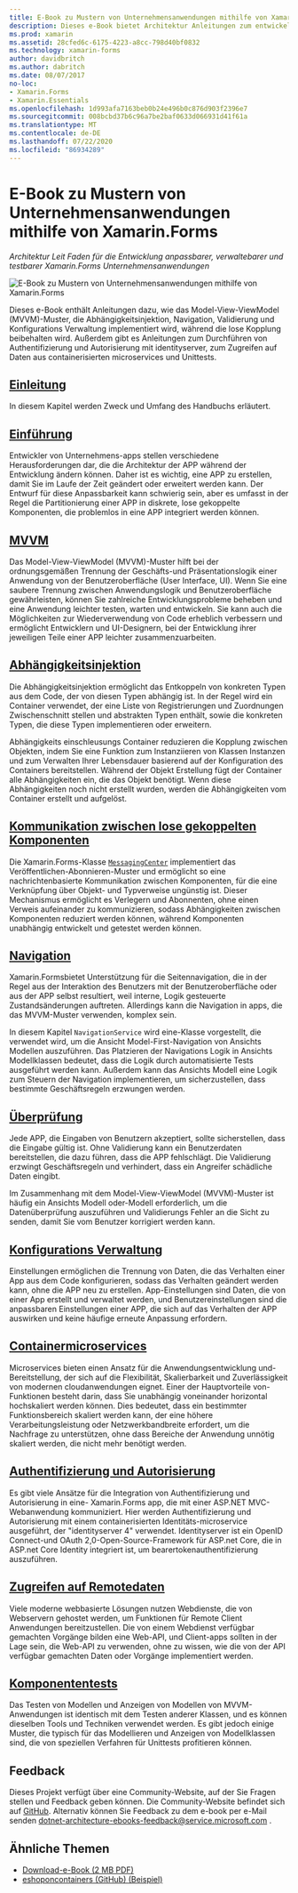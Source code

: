 ```yaml
---
title: E-Book zu Mustern von Unternehmensanwendungen mithilfe von Xamarin.Forms
description: Dieses e-Book bietet Architektur Anleitungen zum entwickeln anpassbarer, verwaltebarer und testbarer Xamarin.Forms Unternehmensanwendungen.
ms.prod: xamarin
ms.assetid: 28cfed6c-6175-4223-a8cc-798d40bf0832
ms.technology: xamarin-forms
author: davidbritch
ms.author: dabritch
ms.date: 08/07/2017
no-loc:
- Xamarin.Forms
- Xamarin.Essentials
ms.openlocfilehash: 1d993afa7163beb0b24e496b0c876d903f2396e7
ms.sourcegitcommit: 008bcbd37b6c96a7be2baf0633d066931d41f61a
ms.translationtype: MT
ms.contentlocale: de-DE
ms.lasthandoff: 07/22/2020
ms.locfileid: "86934289"
---
```

# <a name="enterprise-application-patterns-using-xamarinforms-ebook"></a>E-Book zu Mustern von Unternehmensanwendungen mithilfe von Xamarin.Forms

_Architektur Leit Faden für die Entwicklung anpassbarer, verwaltebarer und testbarer Xamarin.Forms Unternehmensanwendungen_

![E-Book zu Mustern von Unternehmensanwendungen mithilfe von Xamarin.Forms](images/cover-sml.png)

Dieses e-Book enthält Anleitungen dazu, wie das Model-View-ViewModel (MVVM)-Muster, die Abhängigkeitsinjektion, Navigation, Validierung und Konfigurations Verwaltung implementiert wird, während die lose Kopplung beibehalten wird. Außerdem gibt es Anleitungen zum Durchführen von Authentifizierung und Autorisierung mit identityserver, zum Zugreifen auf Daten aus containerisierten microservices und Unittests.

## <a name="preface"></a>[Einleitung](preface.md)

In diesem Kapitel werden Zweck und Umfang des Handbuchs erläutert.

## <a name="introduction"></a>[Einführung](introduction.md)

Entwickler von Unternehmens-apps stellen verschiedene Herausforderungen dar, die die Architektur der APP während der Entwicklung ändern können. Daher ist es wichtig, eine APP zu erstellen, damit Sie im Laufe der Zeit geändert oder erweitert werden kann. Der Entwurf für diese Anpassbarkeit kann schwierig sein, aber es umfasst in der Regel die Partitionierung einer APP in diskrete, lose gekoppelte Komponenten, die problemlos in eine APP integriert werden können.

## <a name="mvvm"></a>[MVVM](mvvm.md)

Das Model-View-ViewModel (MVVM)-Muster hilft bei der ordnungsgemäßen Trennung der Geschäfts-und Präsentationslogik einer Anwendung von der Benutzeroberfläche (User Interface, UI). Wenn Sie eine saubere Trennung zwischen Anwendungslogik und Benutzeroberfläche gewährleisten, können Sie zahlreiche Entwicklungsprobleme beheben und eine Anwendung leichter testen, warten und entwickeln. Sie kann auch die Möglichkeiten zur Wiederverwendung von Code erheblich verbessern und ermöglicht Entwicklern und UI-Designern, bei der Entwicklung ihrer jeweiligen Teile einer APP leichter zusammenzuarbeiten.

## <a name="dependency-injection"></a>[Abhängigkeitsinjektion](dependency-injection.md)

Die Abhängigkeitsinjektion ermöglicht das Entkoppeln von konkreten Typen aus dem Code, der von diesen Typen abhängig ist. In der Regel wird ein Container verwendet, der eine Liste von Registrierungen und Zuordnungen Zwischenschnitt stellen und abstrakten Typen enthält, sowie die konkreten Typen, die diese Typen implementieren oder erweitern.

Abhängigkeits einschleusungs Container reduzieren die Kopplung zwischen Objekten, indem Sie eine Funktion zum Instanziieren von Klassen Instanzen und zum Verwalten Ihrer Lebensdauer basierend auf der Konfiguration des Containers bereitstellen. Während der Objekt Erstellung fügt der Container alle Abhängigkeiten ein, die das Objekt benötigt. Wenn diese Abhängigkeiten noch nicht erstellt wurden, werden die Abhängigkeiten vom Container erstellt und aufgelöst.

## <a name="communicating-between-loosely-coupled-components"></a>[Kommunikation zwischen lose gekoppelten Komponenten](communicating-between-loosely-coupled-components.md)

Die Xamarin.Forms-Klasse [`MessagingCenter`](xref:Xamarin.Forms.MessagingCenter) implementiert das Veröffentlichen-Abonnieren-Muster und ermöglicht so eine nachrichtenbasierte Kommunikation zwischen Komponenten, für die eine Verknüpfung über Objekt- und Typverweise ungünstig ist. Dieser Mechanismus ermöglicht es Verlegern und Abonnenten, ohne einen Verweis aufeinander zu kommunizieren, sodass Abhängigkeiten zwischen Komponenten reduziert werden können, während Komponenten unabhängig entwickelt und getestet werden können.

## <a name="navigation"></a>[Navigation](navigation.md)

Xamarin.Formsbietet Unterstützung für die Seitennavigation, die in der Regel aus der Interaktion des Benutzers mit der Benutzeroberfläche oder aus der APP selbst resultiert, weil interne, Logik gesteuerte Zustandsänderungen auftreten. Allerdings kann die Navigation in apps, die das MVVM-Muster verwenden, komplex sein.

In diesem Kapitel `NavigationService` wird eine-Klasse vorgestellt, die verwendet wird, um die Ansicht Model-First-Navigation von Ansichts Modellen auszuführen. Das Platzieren der Navigations Logik in Ansichts Modellklassen bedeutet, dass die Logik durch automatisierte Tests ausgeführt werden kann. Außerdem kann das Ansichts Modell eine Logik zum Steuern der Navigation implementieren, um sicherzustellen, dass bestimmte Geschäftsregeln erzwungen werden.

## <a name="validation"></a>[Überprüfung](validation.md)

Jede APP, die Eingaben von Benutzern akzeptiert, sollte sicherstellen, dass die Eingabe gültig ist. Ohne Validierung kann ein Benutzerdaten bereitstellen, die dazu führen, dass die APP fehlschlägt. Die Validierung erzwingt Geschäftsregeln und verhindert, dass ein Angreifer schädliche Daten eingibt.

Im Zusammenhang mit dem Model-View-ViewModel (MVVM)-Muster ist häufig ein Ansichts Modell oder-Modell erforderlich, um die Datenüberprüfung auszuführen und Validierungs Fehler an die Sicht zu senden, damit Sie vom Benutzer korrigiert werden kann.

## <a name="configuration-management"></a>[Konfigurations Verwaltung](configuration-management.md)

Einstellungen ermöglichen die Trennung von Daten, die das Verhalten einer App aus dem Code konfigurieren, sodass das Verhalten geändert werden kann, ohne die APP neu zu erstellen. App-Einstellungen sind Daten, die von einer App erstellt und verwaltet werden, und Benutzereinstellungen sind die anpassbaren Einstellungen einer APP, die sich auf das Verhalten der APP auswirken und keine häufige erneute Anpassung erfordern.

## <a name="containerized-microservices"></a>[Containermicroservices](containerized-microservices.md)

Microservices bieten einen Ansatz für die Anwendungsentwicklung und-Bereitstellung, der sich auf die Flexibilität, Skalierbarkeit und Zuverlässigkeit von modernen cloudanwendungen eignet. Einer der Hauptvorteile von-Funktionen besteht darin, dass Sie unabhängig voneinander horizontal hochskaliert werden können. Dies bedeutet, dass ein bestimmter Funktionsbereich skaliert werden kann, der eine höhere Verarbeitungsleistung oder Netzwerkbandbreite erfordert, um die Nachfrage zu unterstützen, ohne dass Bereiche der Anwendung unnötig skaliert werden, die nicht mehr benötigt werden.

## <a name="authentication-and-authorization"></a>[Authentifizierung und Autorisierung](authentication-and-authorization.md)

Es gibt viele Ansätze für die Integration von Authentifizierung und Autorisierung in eine- Xamarin.Forms app, die mit einer ASP.NET MVC-Webanwendung kommuniziert. Hier werden Authentifizierung und Autorisierung mit einem containerisierten Identitäts-microservice ausgeführt, der "identityserver 4" verwendet. Identityserver ist ein OpenID Connect-und OAuth 2,0-Open-Source-Framework für ASP.net Core, die in ASP.net Core Identity integriert ist, um bearertokenauthentifizierung auszuführen.

## <a name="accessing-remote-data"></a>[Zugreifen auf Remotedaten](accessing-remote-data.md)

Viele moderne webbasierte Lösungen nutzen Webdienste, die von Webservern gehostet werden, um Funktionen für Remote Client Anwendungen bereitzustellen. Die von einem Webdienst verfügbar gemachten Vorgänge bilden eine Web-API, und Client-apps sollten in der Lage sein, die Web-API zu verwenden, ohne zu wissen, wie die von der API verfügbar gemachten Daten oder Vorgänge implementiert werden.

## <a name="unit-testing"></a>[Komponententests](unit-testing.md)

Das Testen von Modellen und Anzeigen von Modellen von MVVM-Anwendungen ist identisch mit dem Testen anderer Klassen, und es können dieselben Tools und Techniken verwendet werden. Es gibt jedoch einige Muster, die typisch für das Modellieren und Anzeigen von Modellklassen sind, die von speziellen Verfahren für Unittests profitieren können.

## <a name="feedback"></a>Feedback

Dieses Projekt verfügt über eine Community-Website, auf der Sie Fragen stellen und Feedback geben können. Die Community-Website befindet sich auf [GitHub](https://github.com/dotnet-architecture/eShopOnContainers). Alternativ können Sie Feedback zu dem e-book per e-Mail senden [dotnet-architecture-ebooks-feedback@service.microsoft.com](mailto:dotnet-architecture-ebooks-feedback@service.microsoft.com) .

## <a name="related-links"></a>Ähnliche Themen

- [Download-e-Book (2 MB PDF)](https://aka.ms/xamarinpatternsebook)
- [eshoponcontainers (GitHub) (Beispiel)](https://github.com/dotnet-architecture/eShopOnContainers)
